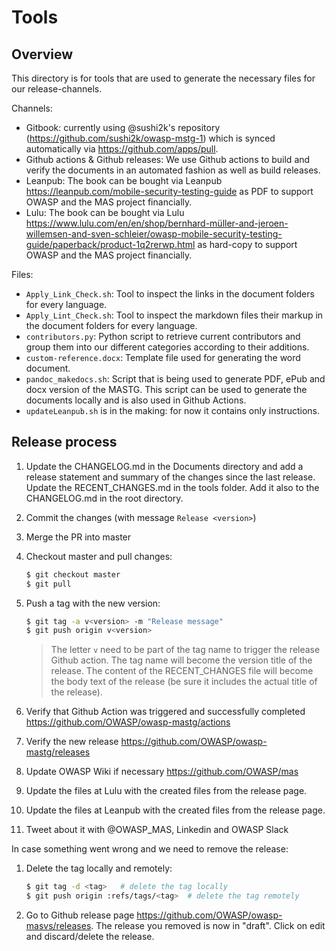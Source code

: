 # Tools

## Overview

This directory is for tools that are used to generate the necessary files for our release-channels.

Channels:

- Gitbook: currently using @sushi2k's repository (<https://github.com/sushi2k/owasp-mstg-1>) which is synced automatically via <https://github.com/apps/pull>.
- Github actions & Github releases: We use Github actions to build and verify the documents in an automated fashion as well as build releases.
- Leanpub: The book can be bought via Leanpub <https://leanpub.com/mobile-security-testing-guide> as PDF to support OWASP and the MAS project financially.
- Lulu: The book can be bought via Lulu <https://www.lulu.com/en/en/shop/bernhard-müller-and-jeroen-willemsen-and-sven-schleier/owasp-mobile-security-testing-guide/paperback/product-1q2rerwp.html> as hard-copy to support OWASP and the MAS project financially.

Files:

- `Apply_Link_Check.sh`: Tool to inspect the links in the document folders for every language.
- `Apply_Lint_Check.sh`: Tool to inspect the markdown files their markup in the document folders for every language.
- `contributors.py`: Python script to retrieve current contributors and group them into our different categories according to their additions.
- `custom-reference.docx`: Template file used for generating the word document.
- `pandoc_makedocs.sh`: Script that is being used to generate PDF, ePub and docx version of the MASTG. This script can be used to generate the documents locally and is also used in Github Actions.
- `updateLeanpub.sh` is in the making: for now it contains only instructions.

## Release process

1. Update the CHANGELOG.md in the Documents directory and add a release statement and summary of the changes since the last release. Update the RECENT_CHANGES.md in the tools folder. Add it also to the CHANGELOG.md in the root directory.
2. Commit the changes (with message `Release <version>`)
3. Merge the PR into master
4. Checkout master and pull changes:

    ```bash
    $ git checkout master
    $ git pull
    ```

5. Push a tag with the new version:

    ```bash
    $ git tag -a v<version> -m "Release message"
    $ git push origin v<version>
    ```

    > The letter `v` need to be part of the tag name to trigger the release Github action. The tag name will become the version title of the release. The content of the RECENT_CHANGES file will become the body text of the release (be sure it includes the actual title of the release).

6. Verify that Github Action was triggered and successfully completed <https://github.com/OWASP/owasp-mastg/actions>
7. Verify the new release <https://github.com/OWASP/owasp-mastg/releases>
8. Update OWASP Wiki if necessary <https://github.com/OWASP/mas>
9. Update the files at Lulu with the created files from the release page.
10. Update the files at Leanpub with the created files from the release page.
11. Tweet about it with @OWASP_MAS, Linkedin and OWASP Slack

In case something went wrong and we need to remove the release:

1. Delete the tag locally and remotely:

    ```bash
    $ git tag -d <tag>   # delete the tag locally
    $ git push origin :refs/tags/<tag>  # delete the tag remotely
    ```

2. Go to Github release page <https://github.com/OWASP/owasp-masvs/releases>. The release you removed is now in "draft". Click on edit and discard/delete the release.
